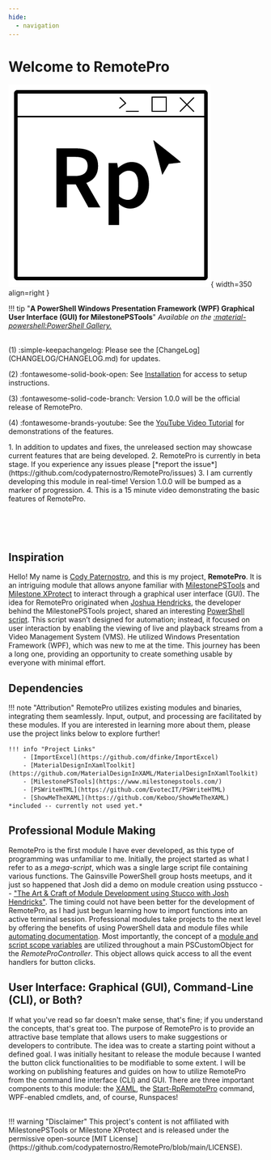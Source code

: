 ```yaml
---
hide:
  - navigation
---
```


# Welcome to RemotePro

![Picture-RpLogo](assets\RpLogo.png){ width=350 align=right }

!!! tip "**A PowerShell Windows Presentation Framework (WPF) Graphical User Interface (GUI) for MilestonePSTools**"
    *Available on the [:material-powershell:PowerShell Gallery.](https://www.powershellgallery.com/packages/RemotePro)*

<br>
<div class="annotate" markdown align="left">
(1) :simple-keepachangelog: Please see the [ChangeLog](CHANGELOG/CHANGELOG.md) for updates.

(2) :fontawesome-solid-book-open: See [Installation](https://www.remotepro.dev/getting-started/installation/) for access to setup instructions.

(3) :fontawesome-solid-code-branch: Version 1.0.0 will be the official release of RemotePro.

(4) :fontawesome-brands-youtube: See the [YouTube Video Tutorial](usageguide/usageguide/#video-tutorial) for demonstrations of the features.

</div>
1. In addition to updates and fixes, the unreleased section may showcase current features that are being developed.
2. RemotePro is currently in beta stage. If you experience any issues please [*report the issue*](https://github.com/codypaternostro/RemotePro/issues)
3. I am currently developing this module in real-time! Version 1.0.0 will be bumped as a marker of progression.
4. This is a 15 minute video demonstrating the basic features of RemotePro.

<br><br><br>
## Inspiration

Hello! My name is [Cody Paternostro](https://www.linkedin.com/in/codypaternostro/), and this is my project, **RemotePro**. It is an intriguing module that allows anyone familiar with [MilestonePSTools](https://www.milestonepstools.com/) and [Milestone XProtect](https://www.milestonesys.com/products/software/xprotect/) to interact through a graphical user interface (GUI). The idea for RemotePro originated when [Joshua Hendricks](https://gist.github.com/joshooaj), the developer behind the MilestonePSTools project, shared an interesting [PowerShell script](https://gist.github.com/joshooaj/9cf16a92c7e57496b6156928a22f758f). This script wasn’t designed for automation; instead, it focused on user interaction by enabling the viewing of live and playback streams from a Video Management System (VMS). He utilized Windows Presentation Framework (WPF), which was new to me at the time. This journey has been a long one, providing an opportunity to create something usable by everyone with minimal effort.


## Dependencies

!!! note "Attribution"
    RemotePro utilizes existing modules and binaries, integrating them seamlessly. Input, output, and processing are facilitated by these modules. If you are interested in learning more about them, please use the project links below to explore further!

    !!! info "Project Links"
        - [ImportExcel](https://github.com/dfinke/ImportExcel)
        - [MaterialDesignInXamlToolkit](https://github.com/MaterialDesignInXAML/MaterialDesignInXamlToolkit)
        - [MilestonePSTools](https://www.milestonepstools.com/)
        - [PSWriteHTML](https://github.com/EvotecIT/PSWriteHTML)
        - [ShowMeTheXAML](https://github.com/Keboo/ShowMeTheXAML) *included -- currently not used yet.*


## Professional Module Making

RemotePro is the first module I have ever developed, as this type of programming was unfamiliar to me. Initially, the project started as what I refer to as a *mega-script*, which was a single large script file containing various functions. The Gainsville PowerShell group hosts meetups, and it just so happened that Josh did a demo on module creation using psstucco -- ["The Art & Craft of Module Development using Stucco with Josh Hendricks"](https://www.youtube.com/watch?v=gDJ3Ods1hbo&t=2055s). The timing could not have been better for the development of RemotePro, as I had just begun learning how to import functions into an active terminal session. Professional modules take projects to the next level by offering the benefits of using PowerShell data and module files while [automating documentation](https://www.youtube.com/watch?v=gDJ3Ods1hbo&t=2055s). Most importantly, the concept of a [module and script scope variables](https://learn.microsoft.com/en-us/powershell/module/microsoft.powershell.core/about/about_scopes?view=powershell-5.1#modules) are utilized throughout a main PSCustomObject for the *RemoteProController*. This object allows quick access to all the event handlers for button clicks.

## User Interface: Graphical (GUI), Command-Line (CLI), or Both?

If what you've read so far doesn't make sense, that's fine; if you understand the concepts, that's great too. The purpose of RemotePro is to provide an attractive base template that allows users to make suggestions or developers to contribute. The idea was to create a starting point without a defined goal. I was initially hesitant to release the module because I wanted the button click functionalities to be modifiable to some extent. I will be working on publishing features and guides on how to utilize RemotePro from the command line interface (CLI) and GUI. There are three important components to this module: the [XAML](https://github.com/codypaternostro/RemotePro/blob/main/RemotePro/xaml/RemoteProUI.xaml), the [Start-RpRemotePro](https://github.com/codypaternostro/RemotePro/blob/main/RemotePro/Public/Start-RpRemotePro.ps1) command, WPF-enabled cmdlets, and, of course, Runspaces!

<br>
!!! warning "Disclaimer"
    This project's content is not affiliated with MilestonePSTools or Milestone XProtect and is released under the permissive open-source [MIT License](https://github.com/codypaternostro/RemotePro/blob/main/LICENSE).

